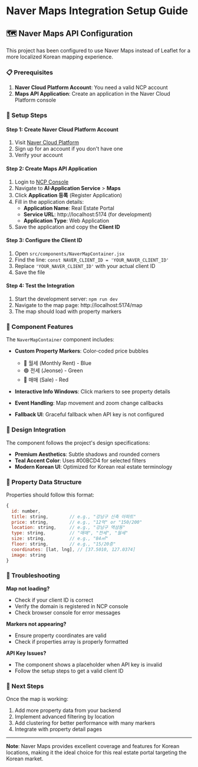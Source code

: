 # Naver Maps Integration Setup Guide

## 🗺️ Naver Maps API Configuration

This project has been configured to use Naver Maps instead of Leaflet for a more localized Korean mapping experience.

### 📋 Prerequisites

1. **Naver Cloud Platform Account**: You need a valid NCP account
2. **Maps API Application**: Create an application in the Naver Cloud Platform console

### 🚀 Setup Steps

#### Step 1: Create Naver Cloud Platform Account
1. Visit [Naver Cloud Platform](https://www.ncloud.com/)
2. Sign up for an account if you don't have one
3. Verify your account

#### Step 2: Create Maps API Application
1. Login to [NCP Console](https://console.ncloud.com/)
2. Navigate to **AI·Application Service** > **Maps**
3. Click **Application 등록** (Register Application)
4. Fill in the application details:
   - **Application Name**: Real Estate Portal
   - **Service URL**: http://localhost:5174 (for development)
   - **Application Type**: Web Application
5. Save the application and copy the **Client ID**

#### Step 3: Configure the Client ID
1. Open `src/components/NaverMapContainer.jsx`
2. Find the line: `const NAVER_CLIENT_ID = 'YOUR_NAVER_CLIENT_ID'`
3. Replace `'YOUR_NAVER_CLIENT_ID'` with your actual client ID
4. Save the file

#### Step 4: Test the Integration
1. Start the development server: `npm run dev`
2. Navigate to the map page: http://localhost:5174/map
3. The map should load with property markers

### 🔧 Component Features

The `NaverMapContainer` component includes:

- **Custom Property Markers**: Color-coded price bubbles
  - 🔵 월세 (Monthly Rent) - Blue
  - 🟢 전세 (Jeonse) - Green  
  - 🔴 매매 (Sale) - Red

- **Interactive Info Windows**: Click markers to see property details
- **Event Handling**: Map movement and zoom change callbacks
- **Fallback UI**: Graceful fallback when API key is not configured

### 🎨 Design Integration

The component follows the project's design specifications:
- **Premium Aesthetics**: Subtle shadows and rounded corners
- **Teal Accent Color**: Uses #00BCD4 for selected filters
- **Modern Korean UI**: Optimized for Korean real estate terminology

### 📍 Property Data Structure

Properties should follow this format:
```javascript
{
  id: number,
  title: string,        // e.g., "강남구 신축 아파트"
  price: string,        // e.g., "12억" or "150/200"
  location: string,     // e.g., "강남구 역삼동"
  type: string,         // "매매", "전세", "월세"
  size: string,         // e.g., "84㎡"
  floor: string,        // e.g., "15/20층"
  coordinates: [lat, lng], // [37.5010, 127.0374]
  image: string
}
```

### 🚫 Troubleshooting

**Map not loading?**
- Check if your client ID is correct
- Verify the domain is registered in NCP console
- Check browser console for error messages

**Markers not appearing?**
- Ensure property coordinates are valid
- Check if properties array is properly formatted

**API Key Issues?**
- The component shows a placeholder when API key is invalid
- Follow the setup steps to get a valid client ID

### 🌟 Next Steps

Once the map is working:
1. Add more property data from your backend
2. Implement advanced filtering by location
3. Add clustering for better performance with many markers
4. Integrate with property detail pages

---

**Note**: Naver Maps provides excellent coverage and features for Korean locations, making it the ideal choice for this real estate portal targeting the Korean market.